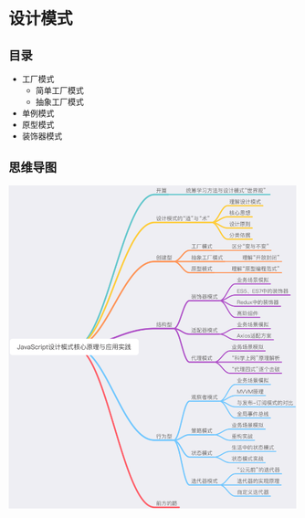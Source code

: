 # 设计模式

## 目录

- 工厂模式
  - 简单工厂模式
  - 抽象工厂模式
- 单例模式
- 原型模式
- 装饰器模式

## 思维导图

![设计模式](./image/设计模式.jpg)
